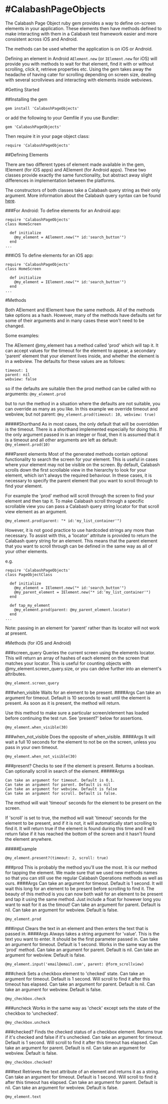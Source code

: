 #CalabashPageObjects
=====================

The Calabash Page Object ruby gem provides a way to define on-screen elements in your application. These elements then have methods defined to make interacting with them in a Calabash test framework easier and more consistent across iOS and Android.

The methods can be used whether the application is on iOS or Android.

Defining an element in Android `AElement.new` (or `IElement.new` for iOS) will provide you with methods to wait for that element, find it with or without scrolling, click it, retrieve properties etc. Using the gem takes away the headache of having cater for scrolling depending on screen size, dealing with several scrollviews and interacting with elements inside webviews.

#Getting Started

##Installing the gem
```
gem install 'CalabashPageObjects'
```
or add the following to your Gemfile if you use Bundler:
```
gem 'CalabashPageObjects'
```
Then require it in your page object class:
```
require 'CalabashPageObjects'
```

##Defining Elements

There are two different types of element made available in the gem, IElement (for iOS apps) and AElement (for Android apps). These two classes provide exactly the same functionality, but abstract away slight differences in implementation between the platforms.

The constructors of both classes take a Calabash query string as their only argument. More information about the Calabash query syntax can be found [here](https://github.com/calabash/calabash-android/wiki/05-Query-Syntax).

###For Android:
To define elements for an Android app:
```
require 'CalabashPageObjects'
class HomeScreen

  def initialize
    @my_element = AElement.new("* id:'search_button'")
  end
...
```

###iOS
To define elements for an iOS app:
```
require 'CalabashPageObjects'
class HomeScreen

  def initialize
    @my_element = IElement.new("* id:'search_button'")
  end
...
```

#Methods

Both AElement and IElement have the same methods. All of the methods take options as a hash. However, many of the methods have defaults set for some of their arguments and in many cases these won't need to be changed.

Some examples:

The AElement @my_element has a method called 'prod' which will tap it. It can accept values for the timeout for the element to appear, a secondary 'parent' element that your element lives inside, and whether the element is in a webview. The defaults for these values are as follows:
```
timeout: 1
parent: nil
webview: false
```
so if the defaults are suitable then the prod method can be called with no arguments:
`@my_element.prod`

but to run the method in a situation where the defaults are not suitable, you can override as many as you like. In this example we override timeout and webview, but not parent:
`@my_element.prod(timeout: 10, webview: true)`

#####Shorthand
As in most cases, the only default that will be overridden is the timeout. There is a shorthand implemented especially for doing this. If the only argument passed in is an integer or float, then it is assumed that it is a timeout and all other arguments are left as default:
`@my_element.prod(10)`

###Parent elements
Most of the generated methods contain optional functionality to search the screen for your element.  This is useful in cases where your element may not be visible on the screen.  By default, Calabash scrolls down the first scrollable view in the hierarchy to look for your element, which isn't always the required behaviour.  In these cases, it is necessary to specify the parent element that you want to scroll through to find your element.

For example the 'prod' method will scroll through the screen to find your element and then tap it.  To make Calabash scroll through a specific scrollable view you can pass a Calabash query string locator for that scroll view element as an argument.

`@my_element.prod(parent: "* id:'my_list_container'")`

However, it is not good practice to use hardcoded strings any more than necessary.  To assist with this, a 'locator' attritute is provided to return the Calabash query string for an element.  This means that the parent element that you want to scroll through can be defined in the same way as all of your other elements.

e.g.
```
require 'CalabashPageObjects'
class PageObjectClass

  def initialize
    @my_element = IElement.new("* id:'search_button'")
    @my_parent_element = IElement.new("* id:'my_list_container'")
  end
  
  def tap_my_element
    @my_element.prod(parent: @my_parent_element.locator)
  end
...
```
Note: passing in an element for 'parent' rather than its locator will not work at present.

#Methods (for iOS and Android)

###screen_query
Queries the current screen using the elements locator.
This will return an array of hashes of each element on the screen that matches your locator. This is useful for counting objects with @my_element.screen_query.size, or you can delve further into an element's attributes.
```
@my_element.screen_query
```

###when_visible
Waits for an element to be present.
####Args
Can take an argument for timeout. Default is 10 seconds to wait until the element is present. As soon as it is present, the method will return.

Use this method to make sure a particular screen/element has loaded before continuing the test run. See 'present?' below for assertions.
```
@my_element.when_visible(30)
```

###when_not_visible
Does the opposite of when_visible. 
####Args
It will wait a full 10 seconds for the element to not be on the screen, unless you pass in your own timeout.

```
@my_element.when_not_visible(30)
```
###present?
Checks to see if the element is present. Returns a boolean. Can optionally scroll in search of the element.
#####Args
```
Can take an argument for timeout. Default is 0.1.
Can take an argument for parent. Default is nil
Can take an argument for webview. Default is false
Can take an argument for scroll. Default is false. 
```

The method will wait 'timeout' seconds for the element to be present on the screen.

If 'scroll' is set to true, the method will wait 'timeout' seconds for the element to be present, and if it is not, it will automatically start scrolling to find it. It will return true if the element is found during this time and it will return false if it has reached the bottom of the screen and it hasn't found the element anywhere.

#####Example
```
@my_element.present?(timeout: 2, scroll: true)
```

###prod
This is probably the method you'll use the most. It is our method for tapping the element. We made sure that we used new methods names so that you can still use the regular Calabash Operations methods as well as ours.
####Args
Can take an argument for timeout.  Default is 1 second. It will wait this long for an element to be present before scrolling to find it. The beauty of this method is you can now both wait for an element to be present and tap it using the same method. Just include a float for however long you want to wait for it as the timout!
Can take an argument for parent. Default is nil.
Can take an argument for webview. Default is false.

```
@my_element.prod
```

###input
Clears the text in an element and then enters the text that is passed in.
####Args
Always takes a string argument for 'value'. This is the text you want to enter. It should be the first parameter passed in.
Can take an argument for timeout. Default is 1 second. Works in the same way as the 'prod' method.
Can take an argument for parent. Default is nil.
Can take an argument for webview. Default is false.

```
@my_element.input('email@email.com', parent: @form_scrollview)
```

###check
Sets a checkbox element to 'checked' state.
Can take an argument for timeout.  Default is 1 second. Will scroll to find it after this timeout has elapsed.
Can take an argument for parent. Default is nil.
Can take an argument for webview. Default is false.

```
@my_checkbox.check
```

###uncheck
Works in the same way as 'check' except sets the state of the checkbox to 'unchecked'.

```
@my_checkbox.uncheck
```

###checked?
Finds the checked status of a checkbox element. Returns true if it's checked and false if it's unchecked.
Can take an argument for timeout.  Default is 1 second. Will scroll to find it after this timeout has elapsed.
Can take an argument for parent. Default is nil.
Can take an argument for webview. Default is false.

```
@my_checkbox.checked?
```

###text
Retrieves the text attribute of an element and returns it as a string.
Can take an argument for timeout. Default is 1 second. Will scroll to find it after this timeout has elapsed.
Can take an argument for parent. Default is nil.
Can take an argument for webview. Default is false.

```
@my_element.text
```
